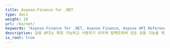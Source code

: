```yaml
---
title: Aspose.Finance for .NET
type: docs
weight: 10
url: /ko/net/
keywords: "Aspose.Finance for .NET, Aspose Finance, Aspose API Reference."
description: 금융 API는 확장 가능하고 사용하기 쉬우며 컴팩트하며 모든 공통 기능을 제공하므로 개발자는 공통 작업을 수행하는 데 필요한 코드를 덜 작성할 수 있습니다.
is_root: true
---
```

